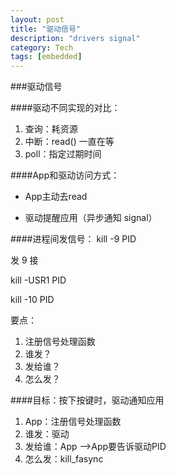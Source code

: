 ```yaml
---
layout: post
title: "驱动信号"
description: "drivers signal"
category: Tech
tags: [embedded]
---
```



###驱动信号

####驱动不同实现的对比：

1. 查询：耗资源
2. 中断：read() 一直在等
3. poll：指定过期时间

####App和驱动访问方式：
* App主动去read

* 驱动提醒应用（异步通知 signal）

####进程间发信号：
kill -9 PID

发   9  接

kill -USR1 PID

kill -10 PID

要点：

1. 注册信号处理函数
2. 谁发？
3. 发给谁？
4. 怎么发？

####目标：按下按键时，驱动通知应用
1. App：注册信号处理函数
2. 谁发：驱动
3. 发给谁：App -->App要告诉驱动PID
4. 怎么发：kill_fasync